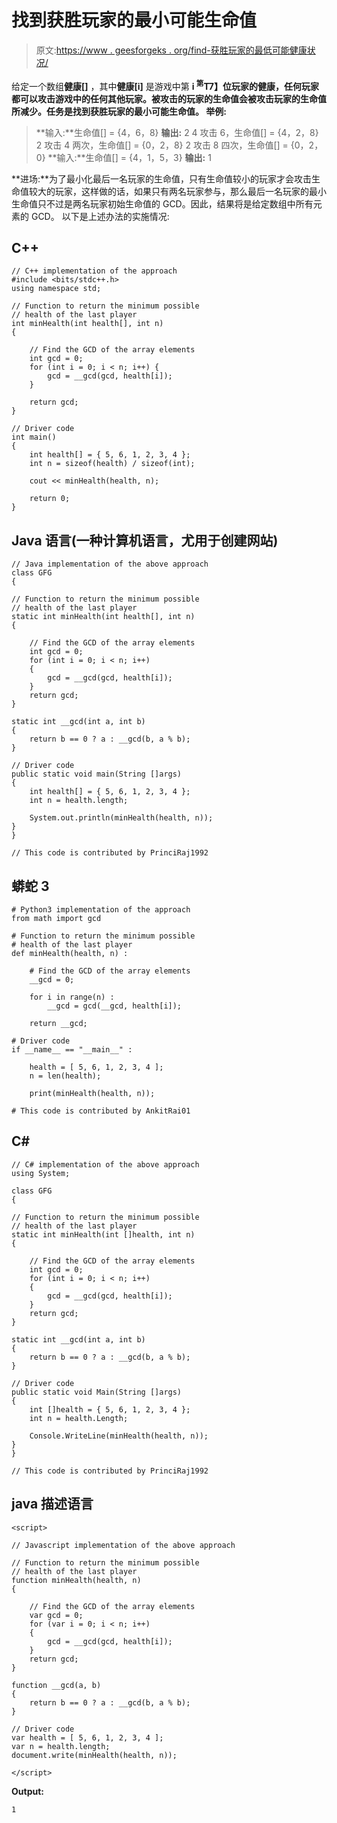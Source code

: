 # 找到获胜玩家的最小可能生命值

> 原文:[https://www . geesforgeks . org/find-获胜玩家的最低可能健康状况/](https://www.geeksforgeeks.org/find-the-minimum-possible-health-of-the-winning-player/)

给定一个数组**健康[]** ，其中**健康[i]** 是游戏中第 **i <sup>第</sup>T7】位玩家的健康，任何玩家都可以攻击游戏中的任何其他玩家。被攻击的玩家的生命值会被攻击玩家的生命值所减少。任务是找到获胜玩家的最小可能生命值。
**举例:**** 

> **输入:**生命值[] = {4，6，8}
> **输出:** 2
> 4 攻击 6，生命值[] = {4，2，8}
> 2 攻击 4 两次，生命值[] = {0，2，8}
> 2 攻击 8 四次，生命值[] = {0，2，0}
> **输入:**生命值[] = {4，1，5，3}
> **输出:** 1

**进场:**为了最小化最后一名玩家的生命值，只有生命值较小的玩家才会攻击生命值较大的玩家，这样做的话，如果只有两名玩家参与，那么最后一名玩家的最小生命值只不过是两名玩家初始生命值的 GCD。因此，结果将是给定数组中所有元素的 GCD。
以下是上述办法的实施情况:

## C++

```
// C++ implementation of the approach
#include <bits/stdc++.h>
using namespace std;

// Function to return the minimum possible
// health of the last player
int minHealth(int health[], int n)
{

    // Find the GCD of the array elements
    int gcd = 0;
    for (int i = 0; i < n; i++) {
        gcd = __gcd(gcd, health[i]);
    }

    return gcd;
}

// Driver code
int main()
{
    int health[] = { 5, 6, 1, 2, 3, 4 };
    int n = sizeof(health) / sizeof(int);

    cout << minHealth(health, n);

    return 0;
}
```

## Java 语言(一种计算机语言，尤用于创建网站)

```
// Java implementation of the above approach
class GFG
{

// Function to return the minimum possible
// health of the last player
static int minHealth(int health[], int n)
{

    // Find the GCD of the array elements
    int gcd = 0;
    for (int i = 0; i < n; i++)
    {
        gcd = __gcd(gcd, health[i]);
    }
    return gcd;
}

static int __gcd(int a, int b)
{
    return b == 0 ? a : __gcd(b, a % b);    
}

// Driver code
public static void main(String []args)
{
    int health[] = { 5, 6, 1, 2, 3, 4 };
    int n = health.length;

    System.out.println(minHealth(health, n));
}
}

// This code is contributed by PrinciRaj1992
```

## 蟒蛇 3

```
# Python3 implementation of the approach
from math import gcd

# Function to return the minimum possible
# health of the last player
def minHealth(health, n) :

    # Find the GCD of the array elements
    __gcd = 0;

    for i in range(n) :
        __gcd = gcd(__gcd, health[i]);

    return __gcd;

# Driver code
if __name__ == "__main__" :

    health = [ 5, 6, 1, 2, 3, 4 ];
    n = len(health);

    print(minHealth(health, n));

# This code is contributed by AnkitRai01
```

## C#

```
// C# implementation of the above approach
using System;

class GFG
{

// Function to return the minimum possible
// health of the last player
static int minHealth(int []health, int n)
{

    // Find the GCD of the array elements
    int gcd = 0;
    for (int i = 0; i < n; i++)
    {
        gcd = __gcd(gcd, health[i]);
    }
    return gcd;
}

static int __gcd(int a, int b)
{
    return b == 0 ? a : __gcd(b, a % b);    
}

// Driver code
public static void Main(String []args)
{
    int []health = { 5, 6, 1, 2, 3, 4 };
    int n = health.Length;

    Console.WriteLine(minHealth(health, n));
}
}

// This code is contributed by PrinciRaj1992
```

## java 描述语言

```
<script>

// Javascript implementation of the above approach

// Function to return the minimum possible
// health of the last player
function minHealth(health, n)
{

    // Find the GCD of the array elements
    var gcd = 0;
    for (var i = 0; i < n; i++)
    {
        gcd = __gcd(gcd, health[i]);
    }
    return gcd;
}

function __gcd(a, b)
{
    return b == 0 ? a : __gcd(b, a % b);    
}

// Driver code
var health = [ 5, 6, 1, 2, 3, 4 ];
var n = health.length;
document.write(minHealth(health, n));

</script>
```

**Output:** 

```
1
```
